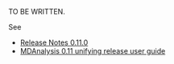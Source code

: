 TO BE WRITTEN.

See
* [Release Notes 0.11.0](ReleaseNotes0110)
* [MDAnalysis 0.11 unifying release user guide](MDAnalysis-0.11-unifying-release-user-guide)